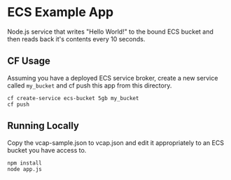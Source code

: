 # ECS Example App

Node.js service that writes "Hello World!" to the bound ECS bucket and then reads back it's contents every 10 seconds.

## CF Usage 

Assuming you have a deployed ECS service broker, create a new service called `my_bucket` and cf push this app from this directory.

```shell
cf create-service ecs-bucket 5gb my_bucket
cf push
```

## Running Locally

Copy the vcap-sample.json to vcap.json and edit it appropriately to an ECS bucket you have access to.

```shell
npm install
node app.js
```
